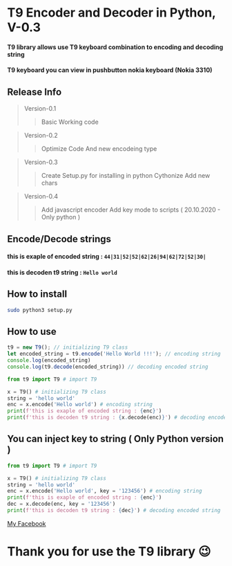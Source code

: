 # T9 Encoder and Decoder in Python, V-0.3
#### T9 library allows use T9 keyboard combination to encoding and decoding string
#### T9 keyboard you can view in pushbutton nokia keyboard (Nokia 3310)

## Release Info
> Version-0.1
>> Basic Working code

> Version-0.2
>> Optimize Code And new encodeing type

> Version-0.3
>> Create Setup.py for installing in python
>> Cythonize
>> Add new chars

> Version-0.4
>> Add javascript encoder
>> Add key mode to scripts ( 20.10.2020 - Only python )

## Encode/Decode strings
#### this is exaple of encoded string : `44|31|52|52|62|26|94|62|72|52|30|`
#### this is decoden t9 string : `Hello world`

## How to install
```bash
sudo python3 setup.py
```

## How to use

```js
t9 = new T9(); // initializing T9 class
let encoded_string = t9.encode('Hello World !!!'); // encoding string
console.log(encoded_string)
console.log(t9.decode(encoded_string)) // decoding encoded string
```

```python 
from t9 import T9 # import T9

x = T9() # initializing T9 class
string = 'hello world' 
enc = x.encode('Hello world') # encoding string
print(f'this is exaple of encoded string : {enc}')
print(f'this is decoden t9 string : {x.decode(enc)}') # decoding encoded string
```

## You can inject key to string ( Only Python version )
```python
from t9 import T9 # import T9

x = T9() # initializing T9 class
string = 'hello world' 
enc = x.encode('Hello world', key = '123456') # encoding string
print(f'this is exaple of encoded string : {enc}')
dec = x.decode(enc, key = '123456')
print(f'this is decoden t9 string : {dec}') # decoding encoded string
```
[My Facebook](https://www.facebook.com/King.of.the.wold.Misha/)

# Thank you for use the T9 library :wink:
